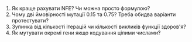 1. Як краще рахувати NFE? Чи можна просто формулою?
2. Чому дві ймовірності мутації 0.15 та 0.75? Треба обидва варіанти протестувати?
3. Зупинка від кількості ітерацій чи кількості викликів функції здоров'я?
4. Як мутувати окремі гени якщо кодування цілими числами?

